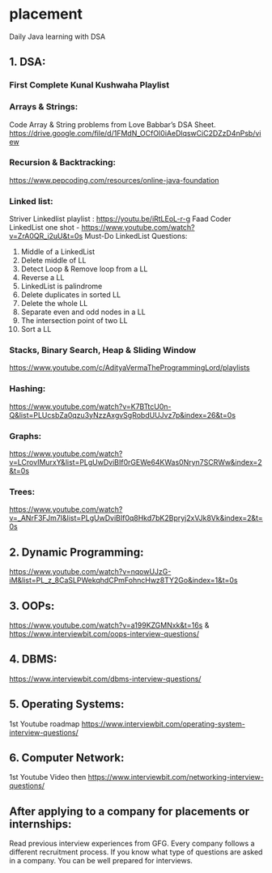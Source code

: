 # placement
Daily Java learning with DSA
## 1. DSA:

### First Complete Kunal Kushwaha Playlist

### Arrays & Strings:
Code Array & String problems from Love Babbar’s DSA Sheet. 
https://drive.google.com/file/d/1FMdN_OCfOI0iAeDlqswCiC2DZzD4nPsb/view


### Recursion & Backtracking:
https://www.pepcoding.com/resources/online-java-foundation

### Linked list:
Striver Linkedlist playlist : https://youtu.be/iRtLEoL-r-g
Faad Coder LinkedList one shot - https://www.youtube.com/watch?v=ZrA0QR_i2uU&t=0s
Must-Do LinkedList Questions:
1. Middle of a LinkedList
2. Delete middle of LL
3. Detect Loop & Remove loop from a LL
4. Reverse a LL
5. LinkedList is palindrome
6. Delete duplicates in sorted LL
7. Delete the whole LL
8. Separate even and odd nodes in a LL
9. The intersection point of two LL
10. Sort a LL

### Stacks, Binary Search, Heap & Sliding Window
https://www.youtube.com/c/AdityaVermaTheProgrammingLord/playlists

### Hashing:
https://www.youtube.com/watch?v=K7BTtcU0n-Q&list=PLUcsbZa0qzu3yNzzAxgvSgRobdUUJvz7p&index=26&t=0s

### Graphs:
https://www.youtube.com/watch?v=LCrovIMurxY&list=PLgUwDviBIf0rGEWe64KWas0Nryn7SCRWw&index=2&t=0s

### Trees: 
https://www.youtube.com/watch?v=_ANrF3FJm7I&list=PLgUwDviBIf0q8Hkd7bK2Bpryj2xVJk8Vk&index=2&t=0s

## 2. Dynamic Programming: 
https://www.youtube.com/watch?v=nqowUJzG-iM&list=PL_z_8CaSLPWekqhdCPmFohncHwz8TY2Go&index=1&t=0s

## 3. OOPs:
https://www.youtube.com/watch?v=a199KZGMNxk&t=16s
& https://www.interviewbit.com/oops-interview-questions/

## 4. DBMS:
https://www.interviewbit.com/dbms-interview-questions/

## 5. Operating Systems:
1st Youtube roadmap
https://www.interviewbit.com/operating-system-interview-questions/

## 6. Computer Network:
1st Youtube Video then 
https://www.interviewbit.com/networking-interview-questions/

## After applying to a company for placements or internships:
Read previous interview experiences from GFG. Every company follows a different recruitment process. If you know what type of questions are asked in a company. You can be well prepared for interviews.
